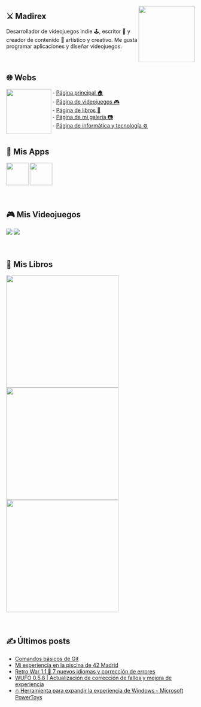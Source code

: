 <a href="https://www.madirex.com/"><img align="right" height="150px" src="https://i.imgur.com/YczL904.png"></a>

## ⚔ Madirex
Desarrollador de videojuegos indie 🕹, escritor 📗 y creador de contenido 🎨 artístico y creativo. Me gusta programar aplicaciones y diseñar videojuegos.

<a href="https://www.madirex.com/"><img height="20px" width="0px" src="https://i.imgur.com/tsNd9YC_d.webp"></a>

## 🌐 Webs
<a href="https://www.madirex.com/"><img align="left" height="120px" src="https://i.imgur.com/nYtcu63.gif"></a>
<div>
  <div>
    - <a href="https://www.madirex.com/">Página principal 🏠</a>
  </div>
  <div>
    - <a href="https://games.madirex.com/">Página de videojuegos 🎮</a>
  </div>
  <div>
    - <a href="https://books.madirex.com/">Página de libros 📕</a>
  </div>
  <div>
    - <a href="https://art.madirex.com/">Página de mi galería 📷</a>
  </div>
  <div>
    - <a href="https://tech.madirex.com/">Página de informática y tecnología ⚙</a>
  </div>
</div>
<a href="https://www.madirex.com/"><img height="20px" width="0px" src="https://i.imgur.com/tsNd9YC_d.webp"/></a>

## 📱 Mis Apps
<a href="https://www.madirex.com/2023/09/interval-elite.html"><img align="left" height="60px" src="https://i.imgur.com/9bj1H2g.png"/></a>

<a href="https://tech.madirex.com/p/app-madirex.html"><img height="60px" src="https://play-lh.googleusercontent.com/Kksihqj83n-2p_Zv7bjQpSP0l-urlffrm0xHvvpZUU0KCI4u2X40_KbRrsQuLanYDlM=w240-h480"/></a>

<a href="https://www.madirex.com/"><img height="20px" width="0px" src="https://i.imgur.com/tsNd9YC_d.webp"/></a>

## 🎮 Mis Videojuegos
<a href="https://games.madirex.com/search/label/WUFO"><img src="https://i.imgur.com/DbWPMrX.png"/></a>
<a href="https://games.madirex.com/search/label/Retro%20War"><img src="https://i.imgur.com/aaTn6vn.png"/></a>

<a href="https://www.madirex.com/"><img height="20px" width="0px" src="https://i.imgur.com/tsNd9YC_d.webp"/></a>


## 📕 Mis Libros

<a href="https://books.madirex.com/2022/09/el-asesino-sigue-aqui_24.html"><img align="left" height="300px" src="https://i.imgur.com/PJM6icK.png"/></a>

<a href="https://books.madirex.com/2021/06/abre-la-mente-piensa-diferente.html"><img align="left" height="300px" src="https://i.imgur.com/f2Ot0w2.png"/></a>

<a href="https://books.madirex.com/2020/10/la-mansion-de-las-pesadillas.html"><img height="300px" src="https://i.imgur.com/Xwe0UGW.png"/></a>

<a href="https://www.madirex.com/"><img height="20px" width="0px" src="https://i.imgur.com/tsNd9YC_d.webp"/></a>

## ✍ Últimos posts
<!-- BLOG-POST-LIST:START -->
- [Comandos básicos de Git](https://tech.madirex.com/2023/06/comandos-basicos-de-git.html)
- [Mi experiencia en la piscina de 42 Madrid](https://www.madirex.com/2023/06/mi-experiencia-en-la-piscina-de-42.html)
- [Retro War 1.1 🚀 7 nuevos idiomas y corrección de errores](https://games.madirex.com/2023/05/retro-war-11-7-nuevos-idiomas-y.html)
- [WUFO 0.5.8 | Actualización de corrección de fallos y mejora de experiencia](https://games.madirex.com/2023/05/wufo-058-actualizacion-de-correccion-de.html)
- [🔥 Herramienta para expandir la experiencia de Windows - Microsoft PowerToys](https://tech.madirex.com/2023/01/herramienta-para-expandir-la.html)
<!-- BLOG-POST-LIST:END -->
<a href="https://www.madirex.com/"><img height="20px" width="0px" src="https://i.imgur.com/tsNd9YC_d.webp"/></a>


